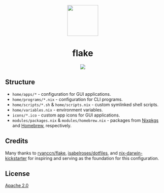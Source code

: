 <div align="center">
    <img src=".github/assets/nix.svg" width="100">
    <h1>flake</h1>
    <img src="https://raw.githubusercontent.com/catppuccin/catppuccin/main/assets/palette/macchiato.png" />
</div>

## Structure

- `home/apps/*` - configuration for GUI applications.
- `home/programs/*.nix` - configuration for CLI programs.
- `home/scripts/*.sh` & `home/scripts.nix` - custom symlinked shell scripts.
- `home/variables.nix` - environment variables.
- `icons/*.ico` - custom app icons for GUI applications.
- `modules/packages.nix` & `modules/homebrew.nix` - packages from [Nixpkgs](https://github.com/NixOS/nixpkgs) and [Homebrew](https://brew.sh/), respectively.

## Credits

Many thanks to [ryanccn/flake](https://github.com/ryanccn/flake), [isabelroses/dotfiles](https://github.com/isabelroses/dotfiles), and [nix-darwin-kickstarter](https://github.com/ryan4yin/nix-darwin-kickstarter) for inspiring and serving as the foundation for this configuration.

## License

[Apache 2.0](LICENSE)
